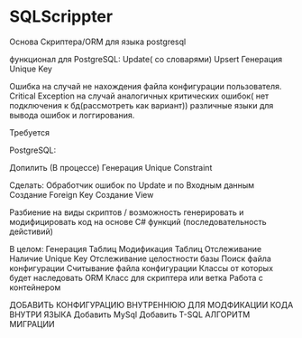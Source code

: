 # SQLScrippter

Основа Скриптера/ORM для языка postgresql

функционал для PostgreSQL:
Update( со словарями)
Upsert
Генерация Unique Key

Ошибка на случай не нахождения файла конфигурации пользователя.
Critical Exception на случай аналогичных критических ошибок( нет подключения к бд(рассмотреть как вариант))
различные языки для вывода ошибок и логгирования.




Требуется

PostgreSQL:

Допилить
(В процессе) Генерация Unique Constraint 

Сделать:
Обработчик ошибок по Update и по Входным данным
Создание Foreign Key
Создание View


Разбиение на виды скриптов / возможность генерировать и модифицировать код на основе C# функций
(последовательность дейстивий)





В целом:
Генерация Таблиц
Модификация Таблиц
Отслеживание Наличие Unique Key 
Отслеживание целостности базы
Поиск файла конфигурации
Считывание файла конфигурации
Классы от которых будет наследовать ORM
Класс для скриптера или ветка
Работа с контейнером

ДОБАВИТЬ КОНФИГУРАЦИЮ ВНУТРЕННЮЮ ДЛЯ МОДФИКАЦИИ КОДА ВНУТРИ ЯЗЫКА
Добавить MySql
Добавить T-SQL
АЛГОРИТМ МИГРАЦИИ
